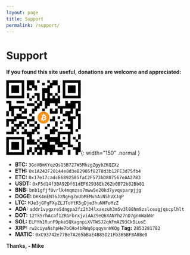 ```yaml
---
layout: page
title: Support
permalink: /support/
---
```


# Support

**If you found this site useful, donations are welcome and appreciated:**

![](/images/about/bitcoin_address.png){: width="150" .normal }

- **BTC:** `3GoVBmKYqzQsG5B727W5MhzgZgybZKQZXz`
- **ETH:** `0x1A242F20144e8d3eB2905f8278d3b12FE3d75fb4`
- **ETC:** `0x17e17cadcE6892585faC2F573bD807567eAA2783`
- **USDT:** `0xF5d14f3BA92Df61dEF62938Eb262b0B72b82Bb81`
- **BNB:** `bnb1gfjf0vrlk4mqmzss7mww5e20kd7yvqvparpjjg`
- **DOGE:** `DKK4nENT6JzNgHgZoUbMEMvhAiNShVXJqP`
- **LTC:** `MJe3jGFgFXyZLJToYtK5gDje3huNHFoMzZ`
- **ADA:** `addr1vygxre5dngpa2fz2h34lxaezuh3m5v3l08hm9zslceagjqscplhlt`
- **DOT:** `12Tk5rhAcaf1ZRGFbrxjviAAZ9eQ6XANYh27nD7gnmWabNr`
- **SOL:** `ELPYh1RunF9pke5QkagnpiXVTWSJ2qhFmAZ93CkBLusE`
- **XRP:** `rw2ciyaNshpHe7bCHo4bRWq6pqqynnWKQg` **Tag:** `2853281782`
- **MATIC:** `0xC93742e77Be7A265bBaE4B85D21Fb365BFBA8Be0`

**Thanks, - Mike**
